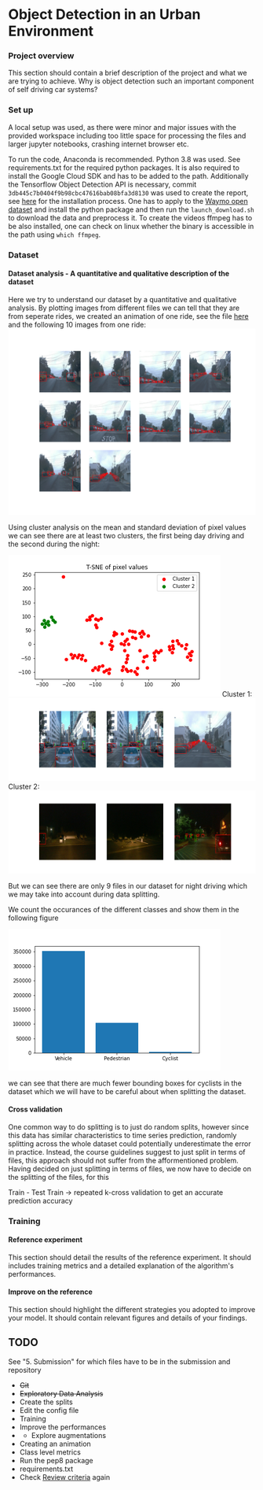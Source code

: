 # Object Detection in an Urban Environment

### Project overview
This section should contain a brief description of the project and what we are trying to achieve. Why is object detection such an important component of self driving car systems?

### Set up

A local setup was used, as there were minor and major issues with the provided workspace including too little space for processing the files and larger jupyter notebooks, crashing internet browser etc.

To run the code, Anaconda is recommended. Python 3.8 was used. See requirements.txt for the required python packages. It is also required to install the Google Cloud SDK and has to be added to the path. Additionally the Tensorflow Object Detection API is necessary, commit `3db445c7b0404f9b98cbc47616bab08bfa3d8130` was used to create the report, see [here](https://tensorflow-object-detection-api-tutorial.readthedocs.io/en/latest/install.html) for the installation process. One has to apply to the [Waymo open dataset](https://waymo.com/open/) and install the python package and then run the `launch_download.sh` to download the data and preprocess it. To create the videos ffmpeg has to be also installed, one can check on linux whether the binary is accessible in the path using `which ffmpeg`.

### Dataset
#### Dataset analysis - A quantitative and qualitative description of the dataset

Here we try to understand our dataset by a quantitative and qualitative analysis. By plotting images from different files we can tell that they are from seperate rides, we created an animation of one ride, see the file [here](./visualizations/one_file.mp4) and the following 10 images from one ride:
![10 images of a ride with bounding boxes](./visualizations/ten_images.png)

Using cluster analysis on the mean and standard deviation of pixel values we can see there are at least two clusters, the first being day driving and the second during the night:

![T-SNE of the pixel values](./visualizations/tsne_pixel_values.png)
Cluster 1:
![3 Images of the 1st cluster](./visualizations/cluster_0.png)
Cluster 2:
![3 Images of the 2nd cluster](./visualizations/cluster_1.png)

But we can see there are only 9 files in our dataset for night driving which we may take into account during data splitting.

We count the occurances of the different classes and show them in the following figure

![Class occurances](./visualizations/class_occurances.png)

we can see that there are much fewer bounding boxes for cyclists in the dataset which we will have to be careful about when splitting the dataset.

#### Cross validation

One common way to do splitting is to just do random splits, however since this data has similar characteristics to time series prediction, randomly splitting across the whole dataset could potentially underestimate the error in practice. Instead, the course guidelines suggest to just split in terms of files, this approach should not suffer from the afformentioned problem. Having decided on just splitting in terms of files, we now have to decide on the splitting of the files, for this 

Train - Test
Train -> repeated k-cross validation to get an accurate prediction accuracy 

### Training 
#### Reference experiment
This section should detail the results of the reference experiment. It should includes training metrics and a detailed explanation of the algorithm's performances.

#### Improve on the reference
This section should highlight the different strategies you adopted to improve your model. It should contain relevant figures and details of your findings.
 
## TODO
See "5. Submission" for which files have to be in the submission and repository

* ~~Git~~
* ~~Exploratory Data Analysis~~
* Create the splits
* Edit the config file
* Training
* Improve the performances
* * Explore augmentations
* Creating an animation
* Class level metrics
* Run the pep8 package
* requirements.txt
* Check [Review criteria](https://review.udacity.com/#!/rubrics/2940/view) again
